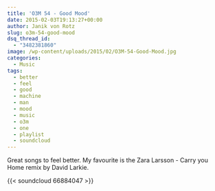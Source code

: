 ```yaml
---
title: 'O3M 54 - Good Mood'
date: 2015-02-03T19:13:27+00:00
author: Janik von Rotz
slug: o3m-54-good-mood
dsq_thread_id:
  - "3482381860"
image: /wp-content/uploads/2015/02/O3M-54-Good-Mood.jpg
categories:
  - Music
tags:
  - better
  - feel
  - good
  - machine
  - man
  - mood
  - music
  - o3m
  - one
  - playlist
  - soundcloud
---
```

Great songs to feel better. My favourite is the Zara Larsson - Carry you Home remix by David Larkie.

{{< soundcloud 66884047 >}}